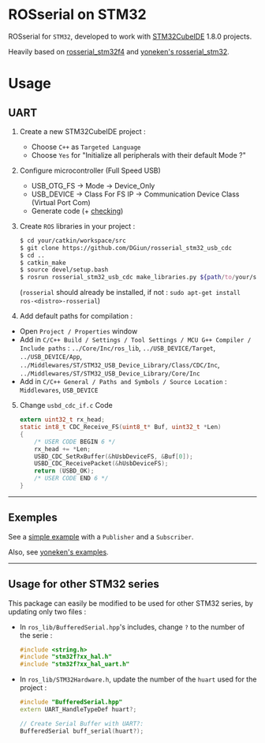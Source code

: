 # ROSserial on STM32

ROSserial for `STM32`, developed to work with [STM32CubeIDE](https://www.st.com/en/development-tools/stm32cubeide.html) 1.8.0 projects.

Heavily based on [rosserial_stm32f4](https://github.com/xav-jann1/rosserial_stm32f4) and [yoneken's rosserial_stm32](https://github.com/yoneken/rosserial_stm32).

# Usage
## UART
1. Create a new STM32CubeIDE project :
    - Choose `C++` as `Targeted Language`
    - Choose `Yes` for "Initialize all peripherals with their default Mode ?"
    
2. Configure microcontroller (Full Speed USB)
    - USB_OTG_FS -> Mode -> Device_Only
    - USB_DEVICE -> Class For FS IP -> Communication Device Class (Virtual Port Com)
    - Generate code (+ [checking](#check-generated-code--very-important))

3. Create `ROS` libraries in your project :
    ```sh
    $ cd your/catkin/workspace/src
    $ git clone https://github.com/DGiun/rosserial_stm32_usb_cdc
    $ cd ..
    $ catkin_make
    $ source devel/setup.bash
    $ rosrun rosserial_stm32_usb_cdc make_libraries.py ${path/to/your/stm32/project/Core}
    ```
    (`rosserial` should already be installed, if not : `sudo apt-get install ros-<distro>-rosserial`)

4. Add default paths for compilation :
- Open `Project / Properties` window
- Add in `C/C++ Build / Settings / Tool Settings / MCU G++ Compiler / Include paths` : 
`../Core/Inc/ros_lib`, `../USB_DEVICE/Target`, `../USB_DEVICE/App`, `../Middlewares/ST/STM32_USB_Device_Library/Class/CDC/Inc`, `../Middlewares/ST/STM32_USB_Device_Library/Core/Inc`
- Add in `C/C++ General / Paths and Symbols / Source Location` : `Middlewares`, `USB_DEVICE`

5. Change `usbd_cdc_if.c` Code
    ```c
    extern uint32_t rx_head;
    static int8_t CDC_Receive_FS(uint8_t* Buf, uint32_t *Len)
    {
        /* USER CODE BEGIN 6 */
        rx_head += *Len;
        USBD_CDC_SetRxBuffer(&hUsbDeviceFS, &Buf[0]);
        USBD_CDC_ReceivePacket(&hUsbDeviceFS);
        return (USBD_OK);
        /* USER CODE END 6 */
    }
    ```

---
## Exemples

See a [simple example](./example) with a `Publisher` and a `Subscriber`.

Also, see [yoneken's examples](https://github.com/yoneken/rosserial_stm32/tree/master/src/ros_lib/examples).

---
## Usage for other STM32 series

This package can easily be modified to be used for other STM32 series, by updating only two files :

- In `ros_lib/BufferedSerial.hpp`'s includes, change `?` to the number of the serie :
    ```cpp
    #include <string.h>
    #include "stm32f?xx_hal.h"
    #include "stm32f?xx_hal_uart.h"
    ```

- In `ros_lib/STM32Hardware.h`, update the number of the `huart` used for the project :
    ```cpp
    #include "BufferedSerial.hpp"
    extern UART_HandleTypeDef huart?;

    // Create Serial Buffer with UART?:
    BufferedSerial buff_serial(huart?);
    ```

